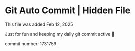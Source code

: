 # Git Auto Commit | Hidden File

This file was added Feb 12, 2025

Just for fun and keeping my daily git commit active 🤪

commit number: 1731759
